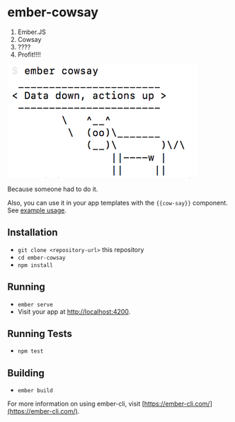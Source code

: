 # ember-cowsay

1. Ember.JS
2. Cowsay
3. ????
4. Profit!!!!

![ember-cowsay terminal screenshot][cowsay-pic]

Because someone had to do it.


Also, you can use it in your app templates with the `{{cow-say}}` component.
See [example usage][example-usage].

## Installation

* `git clone <repository-url>` this repository
* `cd ember-cowsay`
* `npm install`

## Running

* `ember serve`
* Visit your app at [http://localhost:4200](http://localhost:4200).

## Running Tests

* `npm test`

## Building

* `ember build`

For more information on using ember-cli, visit [https://ember-cli.com/](https://ember-cli.com/).

[cowsay-pic]: https://raw.githubusercontent.com/alexdiliberto/ember-cowsay/master/cowsay.png
[example-usage]: https://github.com/alexdiliberto/ember-cowsay/tree/master/tests/dummy/app/templates/application.hbs
